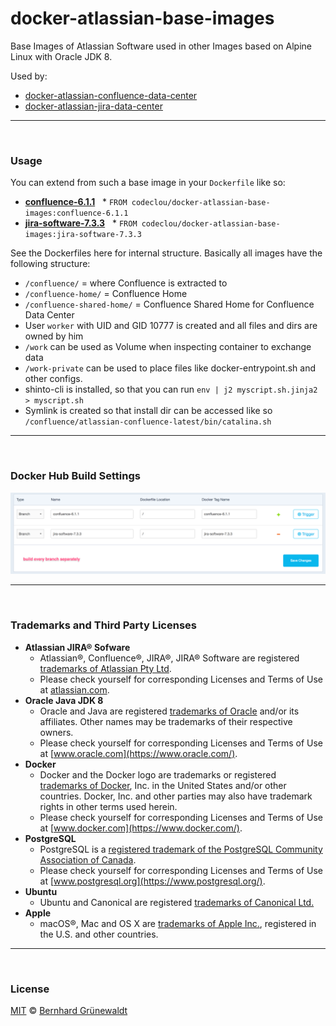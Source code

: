 # docker-atlassian-base-images

Base Images of Atlassian Software used in other Images based on Alpine Linux with Oracle JDK 8.

Used by:

 * [docker-atlassian-confluence-data-center](https://github.com/codeclou/docker-atlassian-confluence-data-center)
 * [docker-atlassian-jira-data-center](https://github.com/codeclou/docker-atlassian-jira-data-center)

-----

&nbsp;

### Usage

You can extend from such a base image in your `Dockerfile` like so:

 * **[confluence-6.1.1](https://github.com/codeclou/docker-atlassian-base-images/blob/confluence-6.1.1/Dockerfile)**
    * `FROM codeclou/docker-atlassian-base-images:confluence-6.1.1`
 * **[jira-software-7.3.3](https://github.com/codeclou/docker-atlassian-base-images/blob/jira-software-7.3.3/Dockerfile)**
    * `FROM codeclou/docker-atlassian-base-images:jira-software-7.3.3`


See the Dockerfiles here for internal structure. Basically all images have the following structure:

 * `/confluence/` = where Confluence is extracted to
 * `/confluence-home/` = Confluence Home
 * `/confluence-shared-home/` = Confluence Shared Home for Confluence Data Center
 * User `worker` with UID and GID 10777 is created and all files and dirs are owned by him
 * `/work` can be used as Volume when inspecting container to exchange data
 * `/work-private` can be used to place files like docker-entrypoint.sh and other configs.
 * shinto-cli is installed, so that you can run `env | j2 myscript.sh.jinja2 > myscript.sh`
 * Symlink is created so that install dir can be accessed like so `/confluence/atlassian-confluence-latest/bin/catalina.sh`

-----

&nbsp;

### Docker Hub Build Settings

![](./doc/dockerhub-build-settings.png)


-----

&nbsp;

### Trademarks and Third Party Licenses

 * **Atlassian JIRA® Sofware**
   * Atlassian®, Confluence®, JIRA®, JIRA® Software are registered [trademarks of Atlassian Pty Ltd](https://de.atlassian.com/legal/trademark).
   * Please check yourself for corresponding Licenses and Terms of Use at [atlassian.com](https://atlassian.com).
 * **Oracle Java JDK 8**
   * Oracle and Java are registered [trademarks of Oracle](https://www.oracle.com/legal/trademarks.html) and/or its affiliates. Other names may be trademarks of their respective owners.
   * Please check yourself for corresponding Licenses and Terms of Use at [www.oracle.com](https://www.oracle.com/).
 * **Docker**
   * Docker and the Docker logo are trademarks or registered [trademarks of Docker](https://www.docker.com/trademark-guidelines), Inc. in the United States and/or other countries. Docker, Inc. and other parties may also have trademark rights in other terms used herein.
   * Please check yourself for corresponding Licenses and Terms of Use at [www.docker.com](https://www.docker.com/).
 * **PostgreSQL**
   * PostgreSQL is a [registered trademark of the PostgreSQL Community Association of Canada](https://wiki.postgresql.org/wiki/Trademark_Policy).
   * Please check yourself for corresponding Licenses and Terms of Use at [www.postgresql.org](https://www.postgresql.org/).
 * **Ubuntu**
   * Ubuntu and Canonical are registered [trademarks of Canonical Ltd.](https://www.ubuntu.com/legal/short-terms)
 * **Apple**
   * macOS®, Mac and OS X are [trademarks of Apple Inc.](http://www.apple.com/legal/intellectual-property/trademark/appletmlist.html), registered in the U.S. and other countries.

-----

&nbsp;

### License

[MIT](./LICENSE) © [Bernhard Grünewaldt](https://github.com/clouless)
